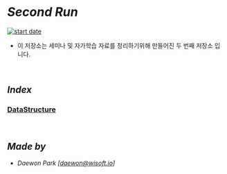 # *Second Run*
[![start date](https://img.shields.io/badge/START-19.05.09-orange.svg?style=flat-square&logo=github)]()
- 이 저장소는 세미나 및 자가학습 자료를 정리하기위해 만들어진 두 번째 저장소 입니다.

<br>

## *Index*
 ### **[DataStructure](https://github.com/MoochiPark/second-run/tree/master/DataStructure)**

<br>

## *Made by*
 - *Daewon Park* *[<daewon@wisoft.io>]*
